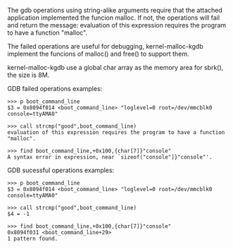 The gdb operations using string-alike arguments require that the attached application implemented the funcion malloc.
If not, the operations will fail and return the message: evaluation of this expression requires the program to have a function "malloc".

The failed operations are useful for debugging, kernel-malloc-kgdb implement the funcions of malloc() and free() to support them.

kernel-malloc-kgdb use a global char array as the memory area for sbrk(), the size is 8M.

GDB failed operations examples:

```shell
>>> p boot_command_line 
$3 = 0x8094f014 <boot_command_line> "loglevel=0 root=/dev/mmcblk0 console=ttyAMA0"

>>> call strcmp("good",boot_command_line)
evaluation of this expression requires the program to have a function "malloc".

>>> find boot_command_line,+0x100,{char[7]}"console"
A syntax error in expression, near `sizeof("console"]}"console"'.
```
GDB sucessful operations examples:
```shell
>>> p boot_command_line 
$3 = 0x8094f014 <boot_command_line> "loglevel=0 root=/dev/mmcblk0 console=ttyAMA0"

>>> call strcmp("good",boot_command_line)
$4 = -1

>>> find boot_command_line,+0x100,{char[7]}"console"
0x8094f031 <boot_command_line+29>
1 pattern found.
```
